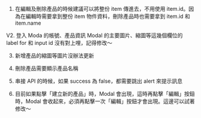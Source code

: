 1. 在編輯及刪除產品的時候建議可以將整份 item 傳進去，不用使用 item.id。因為在編輯時需要拿到整份 item 物件資料，刪除產品時也需要拿到 item.id 和 item.name

V2. 登入 Moda 的帳號、產品資訊 Modal 的主要圖片、縮圖等這幾個欄位的 label for 和 input id 沒有對上哩，記得修改～

3. 新增產品的縮圖等圖片沒辦法更新

4. 刪除產品需要顯示產品名稱

5. 串接 API 的時候，如果 success 為 false，都需要跳出 alert 來提示訊息

6. 目前如果點擊「建立新的產品」時，Modal 會出現，這時再點擊「編輯」按鈕時，Modal 會收起來，必須再點擊一次「編輯」按鈕才會出現。這邊可以試著修改～
